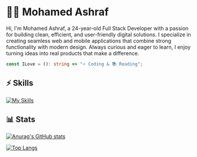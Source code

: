 # 👨‍💻 Mohamed Ashraf

Hi, I'm Mohamed Ashraf, a 24-year-old Full Stack Developer with a passion for building clean, efficient, and user-friendly digital solutions. I specialize in creating seamless web and mobile applications that combine strong functionality with modern design. Always curious and eager to learn, I enjoy turning ideas into real products that make a difference.

```ts
const ILove = (): string => "⭐ Coding & 📚 Reading";
```

## ⚡ Skills

[![My Skills](https://skillicons.dev/icons?i=html,css,sass,js,ts,tailwind,react,next,svelte,express,elysia,mongo,threejs,git,figma,bash,linux,bun,nodejs,vite,flutter,tauri)](https://skillicons.dev)

## 📊 Stats

[![Anurag's GitHub stats](https://github-readme-stats.vercel.app/api?username=m-7-m)](https://github.com/m-7-m/github-readme-stats)

[![Top Langs](https://github-readme-stats.vercel.app/api/top-langs/?username=m-7-m)](https://github.com/m-7-m/github-readme-stats)
